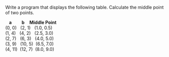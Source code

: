 Write a program that displays the following table. Calculate the middle point of two points.  
  
   **a**        **b**    **Middle Point**  
(0, 0)   (2, 1)   (1.0, 0.5)  
(1, 4)   (4, 2)   (2.5, 3.0)  
(2, 7)   (6, 3)   (4.0, 5.0)  
(3, 9)   (10, 5)  (6.5, 7.0)  
(4, 11)  (12, 7)  (8.0, 9.0)  